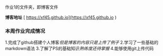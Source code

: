 作业1的文件夹，即博客文件

**博客地址**   [ https://xf45.github.io](https://xf45.github.io )
### 本周作业完成情况
1.完成了github搭建个人博客*但是博客的内容只是上传了例子*
2.学习了一些基础的markdown语法
3.了解了PS的基础知识*熟练度还待掌握*
4.能够使用git上传代码
